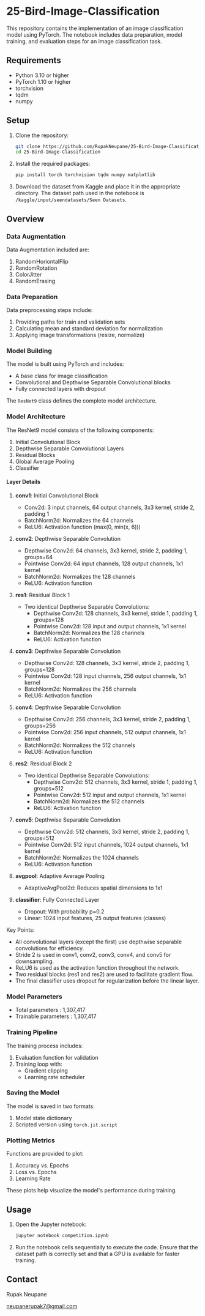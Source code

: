 # 25-Bird-Image-Classification

This repository contains the implementation of an image classification model using PyTorch. The notebook includes data preparation, model training, and evaluation steps for an image classification task.

## Requirements

- Python 3.10 or higher
- PyTorch 1.10 or higher
- torchvision
- tqdm
- numpy

## Setup

1. Clone the repository:

    ```bash
    git clone https://github.com/RupakNeupane/25-Bird-Image-Classification.git
    cd 25-Bird-Image-Classification
    ```

2. Install the required packages:

    ```bash
    pip install torch torchvision tqdm numpy matplotlib
    ```

3. Download the dataset from Kaggle and place it in the appropriate directory. The dataset path used in the notebook is `/kaggle/input/seendatasets/Seen Datasets`.


## Overview

<!-- The notebook is structured as follows:

1. **Imports and Setup**: Importing necessary libraries and setting up configurations.
2. **Data Preparation**: Loading the dataset and applying transformations for data augmentation.
3. **Model Definition**: Defining the convolutional neural network (CNN) architecture using PyTorch.
4. **Training Loop**: Training the model with GPU acceleration, including loss computation and optimization.
5. **Evaluation**: Evaluating the model on the validation dataset and computing accuracy metrics. -->

### Data Augmentation

Data Augmentation included are:
1. RandomHoriontalFlip
2. RandomRotation
3. ColorJitter
4. RandomErasing

### Data Preparation

Data preprocessing steps include:
1. Providing paths for train and validation sets
2. Calculating mean and standard deviation for normalization
3. Applying image transformations (resize, normalize)

### Model Building

The model is built using PyTorch and includes:
- A base class for image classification
- Convolutional and Depthwise Separable Convolutional blocks
- Fully connected layers with dropout

The `ResNet9` class defines the complete model architecture.

### Model Architecture

The ResNet9 model consists of the following components:

1. Initial Convolutional Block
2. Depthwise Separable Convolutional Layers
3. Residual Blocks
4. Global Average Pooling
5. Classifier

#### Layer Details

1. **conv1**: Initial Convolutional Block
   - Conv2d: 3 input channels, 64 output channels, 3x3 kernel, stride 2, padding 1
   - BatchNorm2d: Normalizes the 64 channels
   - ReLU6: Activation function (max(0, min(x, 6)))

2. **conv2**: Depthwise Separable Convolution
   - Depthwise Conv2d: 64 channels, 3x3 kernel, stride 2, padding 1, groups=64
   - Pointwise Conv2d: 64 input channels, 128 output channels, 1x1 kernel
   - BatchNorm2d: Normalizes the 128 channels
   - ReLU6: Activation function

3. **res1**: Residual Block 1
   - Two identical Depthwise Separable Convolutions:
     - Depthwise Conv2d: 128 channels, 3x3 kernel, stride 1, padding 1, groups=128
     - Pointwise Conv2d: 128 input and output channels, 1x1 kernel
     - BatchNorm2d: Normalizes the 128 channels
     - ReLU6: Activation function

4. **conv3**: Depthwise Separable Convolution
   - Depthwise Conv2d: 128 channels, 3x3 kernel, stride 2, padding 1, groups=128
   - Pointwise Conv2d: 128 input channels, 256 output channels, 1x1 kernel
   - BatchNorm2d: Normalizes the 256 channels
   - ReLU6: Activation function

5. **conv4**: Depthwise Separable Convolution
   - Depthwise Conv2d: 256 channels, 3x3 kernel, stride 2, padding 1, groups=256
   - Pointwise Conv2d: 256 input channels, 512 output channels, 1x1 kernel
   - BatchNorm2d: Normalizes the 512 channels
   - ReLU6: Activation function

6. **res2**: Residual Block 2
   - Two identical Depthwise Separable Convolutions:
     - Depthwise Conv2d: 512 channels, 3x3 kernel, stride 1, padding 1, groups=512
     - Pointwise Conv2d: 512 input and output channels, 1x1 kernel
     - BatchNorm2d: Normalizes the 512 channels
     - ReLU6: Activation function

7. **conv5**: Depthwise Separable Convolution
   - Depthwise Conv2d: 512 channels, 3x3 kernel, stride 2, padding 1, groups=512
   - Pointwise Conv2d: 512 input channels, 1024 output channels, 1x1 kernel
   - BatchNorm2d: Normalizes the 1024 channels
   - ReLU6: Activation function

8. **avgpool**: Adaptive Average Pooling
   - AdaptiveAvgPool2d: Reduces spatial dimensions to 1x1

9. **classifier**: Fully Connected Layer
   - Dropout: With probability p=0.2
   - Linear: 1024 input features, 25 output features (classes)

Key Points:
- All convolutional layers (except the first) use depthwise separable convolutions for efficiency.
- Stride 2 is used in conv1, conv2, conv3, conv4, and conv5 for downsampling.
- ReLU6 is used as the activation function throughout the network.
- Two residual blocks (res1 and res2) are used to facilitate gradient flow.
- The final classifier uses dropout for regularization before the linear layer.

### Model Parameters

- Total parameters : 1,307,417
- Trainable parameters : 1,307,417

### Training Pipeline

The training process includes:
1. Evaluation function for validation
2. Training loop with:
   - Gradient clipping
   - Learning rate scheduler

### Saving the Model

The model is saved in two formats:
1. Model state dictionary
2. Scripted version using `torch.jit.script`


### Plotting Metrics

Functions are provided to plot:
1. Accuracy vs. Epochs
2. Loss vs. Epochs
3. Learning Rate

These plots help visualize the model's performance during training.


## Usage

1. Open the Jupyter notebook:

    ```bash
    jupyter notebook competition.ipynb
    ```

2. Run the notebook cells sequentially to execute the code. Ensure that the dataset path is correctly set and that a GPU is available for faster training.



## Contact

Rupak Neupane

neupanerupak7@gmail.com

